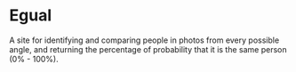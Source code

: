 # Egual
A site for identifying and comparing people in photos from every possible  angle, and returning the percentage of probability that it is the same person  (0% - 100%).
